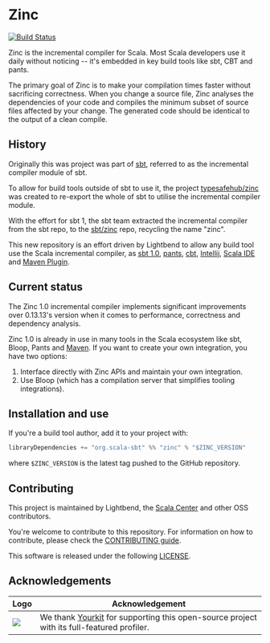 Zinc
====

[![Build Status](https://platform-ci.scala-lang.org/api/badges/sbt/zinc/status.svg)](https://platform-ci.scala-lang.org/sbt/zinc)

Zinc is the incremental compiler for Scala. Most Scala developers use it daily
without noticing -- it's embedded in key build tools like sbt, CBT and pants.

The primary goal of Zinc is to make your compilation times faster without sacrificing
correctness. When you change a source file, Zinc analyses the dependencies of
your code and compiles the minimum subset of source files affected by your
change. The generated code should be identical to the output of a clean compile.

## History

[sbt]: https://github.com/sbt/sbt
[typesafehub/zinc]: https://github.com/typesafehub/zinc
[sbt/zinc]: https://github.com/sbt/zinc
[pants]: https://github.com/pantsbuild/pants
[CBT]: https://github.com/cvogt/cbt
[Intellij]: https://github.com/Jetbrains/intellij-scala
[Scala IDE]: https://github.com/scala-ide/scala-ide
[Maven Plugin]: https://github.com/random-maven/scalor-maven-plugin

Originally this was project was part of [sbt][], referred to as the incremental compiler module of sbt.

To allow for build tools outside of sbt to use it, the project [typesafehub/zinc][] was created to re-export the
whole of sbt to utilise the incremental compiler module.

With the effort for sbt 1, the sbt team extracted the incremental compiler from the sbt repo, to the
[sbt/zinc][] repo, recycling the name "zinc".

This new repository is an effort driven by Lightbend to allow any build tool
use the Scala incremental compiler, as [sbt 1.0][sbt], [pants][], [cbt][],
[Intellij][], [Scala IDE][] and [Maven Plugin][].

## Current status

The Zinc 1.0 incremental compiler implements significant improvements over
0.13.13's version when it comes to performance, correctness and dependency
analysis.

Zinc 1.0 is already in use in many tools in the Scala ecosystem like sbt,
Bloop, Pants and [Maven](https://github.com/random-maven/scalor-maven-plugin).
If you want to create your own integration, you have two options:

1. Interface directly with Zinc APIs and maintain your own integration.
2. Use Bloop (which has a compilation server that simplifies tooling integrations).

## Installation and use

If you're a build tool author, add it to your project with:

```scala
libraryDependencies += "org.scala-sbt" %% "zinc" % "$ZINC_VERSION"
```

where `$ZINC_VERSION` is the latest tag pushed to the GitHub repository.

## Contributing

This project is maintained by Lightbend, the [Scala Center](https://scala.epfl.ch)
and other OSS contributors.

You're welcome to contribute to this repository. For information on how to contribute,
please check the [CONTRIBUTING guide](CONTRIBUTING.md).

This software is released under the following [LICENSE](LICENSE).

## Acknowledgements

| Logo | Acknowledgement |
| ---- | -------------- |
| ![](https://www.yourkit.com/images/yklogo.png) | We thank [Yourkit](https://www.yourkit.com/) for supporting this open-source project with its full-featured profiler. |
